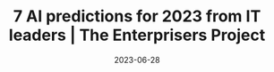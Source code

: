 ---
category:
- .nan
date: 2023-06-28
keyword_suggestion: no-code solution to your digital transformation
post_inspiration: https://enterprisersproject.com/article/2022/12/ai-predictions-2023
silot_terms: digital transformation
title: 7 AI predictions for 2023 from IT leaders | The Enterprisers Project
---